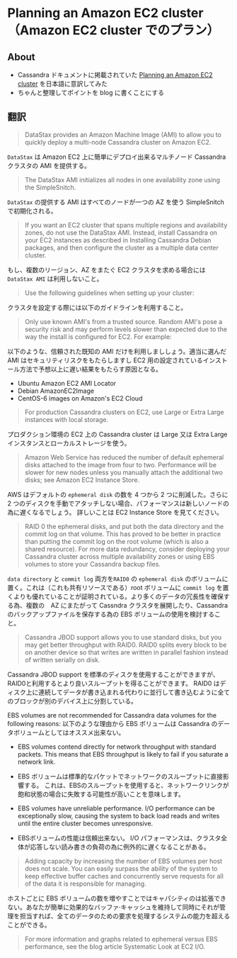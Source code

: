 # Planning an Amazon EC2 cluster（Amazon EC2 cluster でのプラン）

## About

 * Cassandra ドキュメントに掲載されていた [Planning an Amazon EC2 cluster](http://www.datastax.com/documentation/cassandra/1.2/webhelp/index.html#cassandra/security/../architecture/architecturePlanningEC2_c.html) を日本語に意訳してみた
 * ちゃんと整理してポイントを blog に書くことにする

## 翻訳

>DataStax provides an Amazon Machine Image (AMI) to allow you to quickly deploy a multi-node Cassandra cluster on Amazon EC2.

`DataStax` は Amazon EC2 上に簡単にデプロイ出来るマルチノード Cassandra クラスタの AMI を提供する。

>The DataStax AMI initializes all nodes in one availability zone using the SimpleSnitch.

`DataStax` の提供する AMI はすべてのノードが一つの AZ を使う SimpleSnitch で初期化される。

>If you want an EC2 cluster that spans multiple regions and availability zones, do not use the DataStax AMI. Instead, install Cassandra on your EC2 instances as described in Installing Cassandra Debian packages, and then configure the cluster as a multiple data center cluster.

もし、複数のリージョン、AZ をまたぐ EC2 クラスタを求める場合には `DataStax AMI` は利用しないこと。

>Use the following guidelines when setting up your cluster:

クラスタを設定する際には以下のガイドラインを利用すること。

>Only use known AMI's from a trusted source. Random AMI's pose a security risk and may perform levels slower than expected due to the way the install is configured for EC2. For example:

以下のような、信頼された既知の AMI だけを利用しまししょう。適当に選んだ AMI はセキュリティリスクをもたらしますし EC2 用の設定されているインストール方法で予想以上に遅い結果をもたらす原因となる。

 * Ubuntu Amazon EC2 AMI Locator
 * Debian AmazonEC2Image
 * CentOS-6 images on Amazon's EC2 Cloud

>For production Cassandra clusters on EC2, use Large or Extra Large instances with local storage.

プロダクション環境の EC2 上の Cassandra cluster は Large 又は Extra Large インスタンスとローカルストレージを使う。

>Amazon Web Service has reduced the number of default ephemeral disks attached to the image from four to two. Performance will be slower for new nodes unless you manually attach the additional two disks; see Amazon EC2 Instance Store.

AWS はデフォルトの `ephemeral disk` の数を 4 つから 2 つに削減した。さらに 2 つのディスクを手動でアタッチしない場合、パフォーマンスは新しいノードの為に遅くなるでしょう。
詳しいことは EC2 Instance Store を見てください。

>RAID 0 the ephemeral disks, and put both the data directory and the commit log on that volume. This has proved to be better in practice than putting the commit log on the root volume (which is also a shared resource). For more data redundancy, consider deploying your Cassandra cluster across multiple availability zones or using EBS volumes to store your Cassandra backup files.

`data directory` と `commit log` 両方を`RAID0` の `ephemeral disk` のボリュームに置く。これは（これも共有リソースである）root ボリュームに `commit log` を置くよりも優れていることが証明されている。より多くのデータの冗長性を確保する為、複数の　AZ にまたがって Cassndra クラスタを展開したり、Cassandra のバックアップファイルを保存する為の EBS ボリュームの使用を検討すること。

>Cassandra JBOD support allows you to use standard disks, but you may get better throughput with RAID0. RAID0 splits every block to be on another device so that writes are written in parallel fashion instead of written serially on disk.

Cassandra JBOD support を標準のディスクを使用することができますが、RAID0と利用するとより良いスループットを得ることができます。 RAID0 はディスク上に連続してデータが書き込まれる代わりに並行して書き込むように全てのブロックが別のデバイス上に分割している。

EBS volumes are not recommended for Cassandra data volumes for the following reasons:
以下のような理由から EBS ボリュームは Cassandra のデータボリュームとしてはオススメ出来ない。

 * EBS volumes contend directly for network throughput with standard packets. This means that EBS throughput is likely to fail if you saturate a network link.
 * EBS ボリュームは標準的なパケットでネットワークのスループットに直接影響する。
   これは、EBSのスループットを使用すると、ネットワークリンクが飽和状態の場合に失敗する可能性が高いことを意味します。

 * EBS volumes have unreliable performance. I/O performance can be exceptionally slow, causing the system to back load reads and writes until the entire cluster becomes unresponsive.
 * EBSボリュームの性能は信頼出来ない。 I/O パフォーマンスは、クラスタ全体が応答しない読み書きの負荷の為に例外的に遅くなることがある。

>Adding capacity by increasing the number of EBS volumes per host does not scale. You can easily surpass the ability of the system to keep effective buffer caches and concurrently serve requests for all of the data it is responsible for managing.

ホストごとに EBS ボリュームの数を増やすことではキャパシティのは拡張できない。あなたが簡単に効果的なバッファ·キャッシュを維持して同時にそれが管理を担当すれば、全てのデータのための要求を処理するシステムの能力を超えることができる。

>For more information and graphs related to ephemeral versus EBS performance, see the blog article Systematic Look at EC2 I/O.